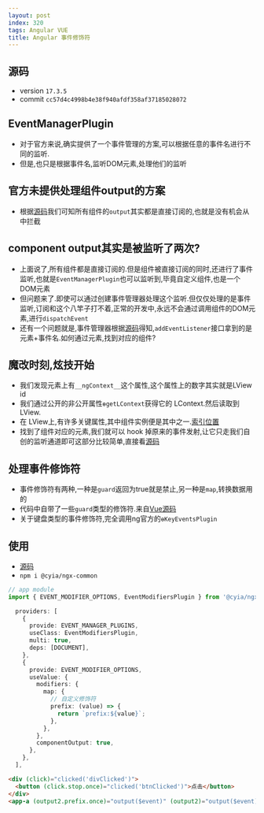 ```yaml
---
layout: post
index: 320
tags: Angular VUE
title: Angular 事件修饰符
---
```


## 源码
- version `17.3.5`
- commit `cc57d4c4998b4e38f940afdf358af37185028072`
## EventManagerPlugin
- 对于官方来说,确实提供了一个事件管理的方案,可以根据任意的事件名进行不同的监听.
- 但是,也只是根据事件名,监听DOM元素,处理他们的监听
## 官方未提供处理组件output的方案
- 根据[源码](https://github.com/angular/angular/blob/17.3.5/packages/core/src/render3/instructions/listener.ts#L212)我们可知所有组件的`output`其实都是直接订阅的,也就是没有机会从中拦截

## component output其实是被监听了两次?
- 上面说了,所有组件都是直接订阅的.但是组件被直接订阅的同时,还进行了事件监听,也就是`EventManagerPlugin`也可以监听到,毕竟自定义组件,也是一个DOM元素
- 但问题来了.即使可以通过创建事件管理器处理这个监听.但仅仅处理的是事件监听,订阅和这个八竿子打不着,正常的开发中,永远不会通过调用组件的DOM元素,进行`dispatchEvent`
- 还有一个问题就是,事件管理器根据[源码](https://github.com/angular/angular/blob/17.3.5/packages/platform-browser/src/dom/events/event_manager.ts#L108)得知,`addEventListener`接口拿到的是元素+事件名.如何通过元素,找到对应的组件?

## 魔改时刻,炫技开始
- 我们发现元素上有`__ngContext__`这个属性,这个属性上的数字其实就是LView id
- 我们通过公开的非公开属性`ɵgetLContext`获得它的 LContext.然后读取到 LView.
- 在 LView上,有许多关键属性,其中组件实例便是其中之一.[索引位置](https://github.com/angular/angular/blob/17.3.5/packages/core/src/render3/interfaces/view.ts#L185)
- 找到了组件对应的元素,我们就可以 hook 掉原来的事件发射,让它只走我们自创的监听通道即可这部分比较简单,直接看[源码](https://github.com/wszgrcy/cyia-ngx-common/blob/master/lib/src/event/event.service.ts#L109-L121)

## 处理事件修饰符
- 事件修饰符有两种,一种是`guard`返回为true就是禁止,另一种是`map`,转换数据用的
- 代码中自带了一些`guard`类型的修饰符.来自[Vue源码](https://github.com/vuejs/core/blob/v3.4.23/packages/runtime-dom/src/directives/vOn.ts#L14)
- 关于键盘类型的事件修饰符,完全调用ng官方的`ɵKeyEventsPlugin`

## 使用
- [源码](https://github.com/wszgrcy/cyia-ngx-common/blob/master/lib/src/event/event.service.ts)
- `npm i @cyia/ngx-common`

```ts
// app module
import { EVENT_MODIFIER_OPTIONS, EventModifiersPlugin } from '@cyia/ngx-common/event';

  providers: [
    {
      provide: EVENT_MANAGER_PLUGINS,
      useClass: EventModifiersPlugin,
      multi: true,
      deps: [DOCUMENT],
    },
    {
      provide: EVENT_MODIFIER_OPTIONS,
      useValue: {
        modifiers: {
          map: {
            // 自定义修饰符
            prefix: (value) => {
              return `prefix:${value}`;
            },
          },
        },
        componentOutput: true,
      },
    },
  ],
```

```html
<div (click)="clicked('divClicked')">
  <button (click.stop.once)="clicked('btnClicked')">点击</button>
</div>
<app-a (output2.prefix.once)="output($event)" (output2)="output($event)"></app-a>
```